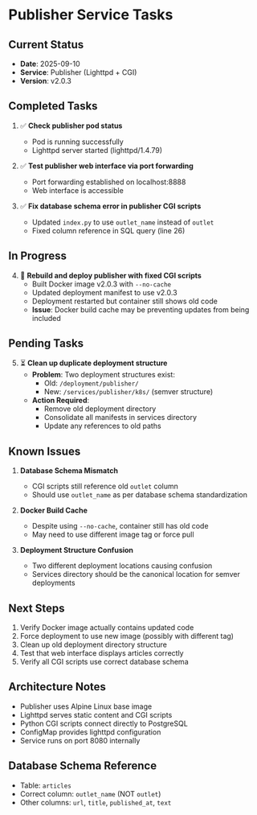 # Publisher Service Tasks

## Current Status
- **Date**: 2025-09-10
- **Service**: Publisher (Lighttpd + CGI)
- **Version**: v2.0.3

## Completed Tasks
1. ✅ **Check publisher pod status**
   - Pod is running successfully
   - Lighttpd server started (lighttpd/1.4.79)

2. ✅ **Test publisher web interface via port forwarding**
   - Port forwarding established on localhost:8888
   - Web interface is accessible

3. ✅ **Fix database schema error in publisher CGI scripts**
   - Updated `index.py` to use `outlet_name` instead of `outlet`
   - Fixed column reference in SQL query (line 26)

## In Progress
4. 🔄 **Rebuild and deploy publisher with fixed CGI scripts**
   - Built Docker image v2.0.3 with `--no-cache`
   - Updated deployment manifest to use v2.0.3
   - Deployment restarted but container still shows old code
   - **Issue**: Docker build cache may be preventing updates from being included

## Pending Tasks
5. ⏳ **Clean up duplicate deployment structure**
   - **Problem**: Two deployment structures exist:
     - Old: `/deployment/publisher/` 
     - New: `/services/publisher/k8s/` (semver structure)
   - **Action Required**: 
     - Remove old deployment directory
     - Consolidate all manifests in services directory
     - Update any references to old paths

## Known Issues
1. **Database Schema Mismatch**
   - CGI scripts still reference old `outlet` column
   - Should use `outlet_name` as per database schema standardization

2. **Docker Build Cache**
   - Despite using `--no-cache`, container still has old code
   - May need to use different image tag or force pull

3. **Deployment Structure Confusion**
   - Two different deployment locations causing confusion
   - Services directory should be the canonical location for semver deployments

## Next Steps
1. Verify Docker image actually contains updated code
2. Force deployment to use new image (possibly with different tag)
3. Clean up old deployment directory structure
4. Test that web interface displays articles correctly
5. Verify all CGI scripts use correct database schema

## Architecture Notes
- Publisher uses Alpine Linux base image
- Lighttpd serves static content and CGI scripts
- Python CGI scripts connect directly to PostgreSQL
- ConfigMap provides lighttpd configuration
- Service runs on port 8080 internally

## Database Schema Reference
- Table: `articles`
- Correct column: `outlet_name` (NOT `outlet`)
- Other columns: `url`, `title`, `published_at`, `text`